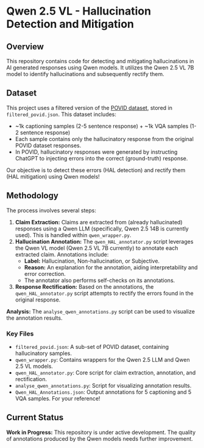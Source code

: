 # Qwen 2.5 VL - Hallucination Detection and Mitigation

## Overview

This repository contains code for detecting and mitigating hallucinations in AI generated responses using Qwen models. It utilizes the Qwen 2.5 VL 7B model to identify hallucinations and subsequently rectify them.

## Dataset

This project uses a filtered version of the [POVID dataset](https://github.com/YiyangZhou/POVID), stored in `filtered_povid.json`. This dataset includes:
* ~1k captioning samples (2-5 sentence response) + ~1k VQA samples (1-2 sentence response)
* Each sample contains only the hallucinatory response from the original POVID dataset responses.
* In POVID, hallucinatory responses were generated by instructing ChatGPT to injecting errors into the correct (ground-truth) response. 

Our objective is to detect these errors (HAL detection) and rectify them (HAL mitigation) using Qwen models!  

## Methodology

The process involves several steps:

1.  **Claim Extraction:** Claims are extracted from (already hallucinated) responses using a Qwen LLM (specifically, Qwen 2.5 14B is currently used). This is handled within `qwen_wrapper.py`.
2.  **Hallucination Annotation:** The `qwen_HAL_annotator.py` script leverages the Qwen VL model (Qwen 2.5 VL 7B currently) to annotate each extracted claim. Annotations include:
    * **Label:** Hallucination, Non-hallucination, or Subjective.
    * **Reason:** An explanation for the annotation, aiding interpretability and error correction.
    * The annotator also performs self-checks on its annotations.
3.  **Response Rectification:** Based on the annotations, the `qwen_HAL_annotator.py` script attempts to rectify the errors found in the original response.

**Analysis:** The `analyse_qwen_annotations.py` script can be used to visualize the annotation results.

### Key Files

* `filtered_povid.json`: A sub-set of POVID dataset, containing hallucinatory samples.
* `qwen_wrapper.py`: Contains wrappers for the Qwen 2.5 LLM and Qwen 2.5 VL models.
* `qwen_HAL_annotator.py`: Core script for claim extraction, annotation, and rectification.
* `analyse_qwen_annotations.py`: Script for visualizing annotation results.
* `Qwen_HAL_Annotations.json`: Output annotations for 5 captioning and 5 VQA samples. For your reference!

## Current Status

**Work in Progress:** This repository is under active development. The quality of annotations produced by the Qwen models needs further improvement.
